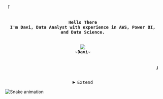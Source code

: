 <!-- Profile -->
<p align="left"><strong><samp>「</samp></strong></p>
<p align="center">
    <samp><br>
        <b>
            Hello There
        <br>
            I'm Davi, Data Analyst with experience in AWS, Power BI, and Data Science.<br>
        </b>
    <br>
    <br>
    <img src="https://readme-typing-svg.herokuapp.com?font=Iosevka&size=16&color=BC83E3&center=true&width=410&height=45&lines=Data+Analyst+and+Cloud+Enthusiast+📊.">
    <br>
        <b>
        ~Davi~
        </b>
    <br>
    </samp><br>
</p>
<p align="right"><strong><samp>」</samp></strong></p>

<br>

<details align="center">
<summary><samp>Extend</samp></summary>

<h2></h2><br>

<!-- Contact Me -->
<p align="center">
    <samp>
        <a href="https://discord.gg/SEU_DISCORD"><img src="https://img.shields.io/badge/Discord-5865F2?style=for-the-badge&logo=discord&logoColor=white"></a>
        <a href="https://www.kaggle.com/seuKAGGLE"><img src="https://img.shields.io/badge/Kaggle-20BEFF?style=for-the-badge&logo=Kaggle&logoColor=white"></a>
        <a href="https://www.linkedin.com/in/davileyendecker/"><img src="https://img.shields.io/badge/LinkedIn-0077B5?style=for-the-badge&logo=linkedin&logoColor=white"></a>
        <a href="mailto:seuemail@gmail.com"><img src="https://img.shields.io/badge/Gmail-D14836?style=for-the-badge&logo=gmail&logoColor=white"></a>
        <a href="https://seuPORTIFOLIO.github.io"><img src="https://img.shields.io/badge/website-000000?style=for-the-badge&logo=About.me&logoColor=white"></a>
        <h2></h2> 
    </samp>
</p>
</details>

![Snake animation](https://github.com/TASIO852/TASIO852/blob/output/github-contribution-grid-snake.svg)
 



